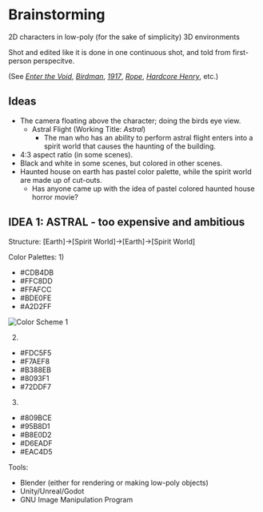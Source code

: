 # Brainstorming

2D characters in low-poly (for the sake of simplicity) 3D environments

Shot and edited like it is done in one continuous shot, and told from
first-person perspecitve.

(See *[Enter the Void](https://www.imdb.com/title/tt1191111/?ref_=fn_al_tt_1)*, *[Birdman](https://www.imdb.com/title/tt2562232/?ref_=nv_sr_srsg_0)*, *[1917](https://www.imdb.com/title/tt8579674/?ref_=nv_sr_srsg_0)*, *[Rope](https://www.imdb.com/title/tt0040746/?ref_=nv_sr_srsg_0)*, *[Hardcore Henry](https://www.imdb.com/title/tt3072482/?ref_=nv_sr_srsg_0)*, etc.)

## Ideas

* The camera floating above the character; doing the birds eye view.
	* Astral Flight (Working Title: *Astral*)
		* The man who has an ability to perform astral flight enters into a spirit world that causes the haunting of the building.
* 4:3 aspect ratio (in some scenes).
* Black and white in some scenes, but colored in other scenes.
* Haunted house on earth has pastel color palette, while the spirit world are made up of cut-outs.
	* Has anyone came up with the idea of pastel colored haunted house horror movie?

## IDEA 1: ASTRAL - too expensive and ambitious
Structure:
[Earth]->[Spirit World]->[Earth]->[Spirit World]

Color Palettes:
1)
- #CDB4DB
- #FFC8DD
- #FFAFCC
- #BDE0FE
- #A2D2FF

![Color Scheme 1](references/ColorScheme1.png "Color Scheme 1")

2)
- #FDC5F5
- #F7AEF8
- #B388EB
- #8093F1
- #72DDF7
3)
- #809BCE
- #95B8D1
- #B8E0D2
- #D6EADF
- #EAC4D5

Tools:
- Blender (either for rendering or making low-poly objects)
- Unity/Unreal/Godot
- GNU Image Manipulation Program
